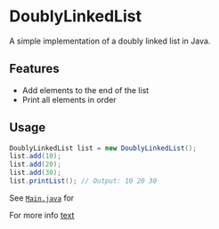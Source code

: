 # DoublyLinkedList

A simple implementation of a doubly linked list in Java.

## Features

- Add elements to the end of the list
- Print all elements in order

## Usage

```java
DoublyLinkedList list = new DoublyLinkedList();
list.add(10);
list.add(20);
list.add(30);
list.printList(); // Output: 10 20 30
```

See [`Main.java`](./Main.java) for

For more info [text](https://www.geeksforgeeks.org/dsa/doubly-linked-list/)